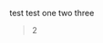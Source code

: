 test test one two three

> 2

<template>
    <plat-button type="primary">Click me</plat-button>
    <van-button>test van-button</van-button>
</template>

<template>
	<plat-button type="primary">Click me</plat-button>
  <el-button @click="test">测试element组件按需引入 and click</el-button>

<plat-search-item></plat-search-item>
</template>

<script>
export default {
  data(){
    return {
      content:'test'
    }
  },
  mounted() {
    console.log('test')
    this.$notice({
        title: '提示',
        content: this.content,
        duration: 3
    })
  },
  methods: {
    test() {this.$notice({title:'测试点击toast',content: this.content,duration:5})}
  }
}
</script>
